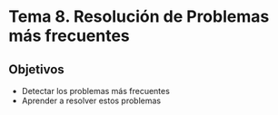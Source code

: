 # Tema  8. Resolución de Problemas más frecuentes

## Objetivos

* Detectar los problemas más frecuentes
* Aprender a resolver estos problemas
